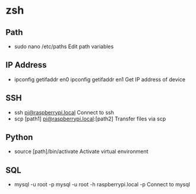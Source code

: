 # zsh

## Path

-   sudo nano /etc/paths
    Edit path variables

## IP Address

-   ipconfig getifaddr en0
    ipconfig getifaddr en1
    Get IP address of device

## SSH

-   ssh pi@raspberrypi.local
    Connect to ssh
-   scp \[path1\] pi@raspberrypi.local:\[path2\]
    Transfer files via scp

## Python

-   source \[path\]/bin/activate
    Activate virtual environment

## SQL

-   mysql \-u root \-p
    mysql \-u root \-h raspberrypi.local \-p
    Connect to mysql
